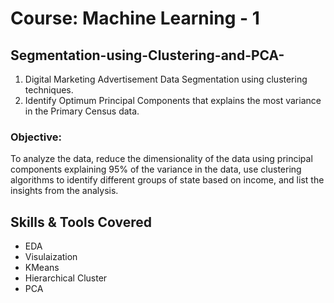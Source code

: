 # Course: Machine Learning - 1
## Segmentation-using-Clustering-and-PCA-
1. Digital Marketing Advertisement Data Segmentation using clustering techniques.
2. Identify Optimum Principal Components that explains the most variance in the Primary Census data.

### Objective:
To analyze the data, reduce the dimensionality of the data using principal components explaining 95% of the variance in the data, use clustering algorithms to identify different groups of state based on income, and list the insights from the analysis.

## Skills & Tools Covered
- EDA
- Visulaization
- KMeans
- Hierarchical Cluster
- PCA
